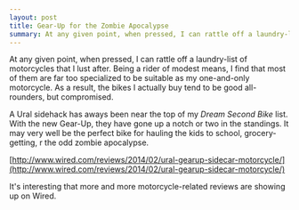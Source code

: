 ```yaml
---
layout: post
title: Gear-Up for the Zombie Apocalypse
summary: At any given point, when pressed, I can rattle off a laundry-list of motorcycles that I lust after.
---
```


At any given point, when pressed, I can rattle off a laundry-list of motorcycles that I lust after. Being a rider of
modest means, I find that most of them are far too specialized to be suitable as my one-and-only motorcycle. As a
result, the bikes I actually buy tend to be good all-rounders, but compromised.

A Ural sidehack has aways been near the top of my *Dream Second Bike* list. With the new Gear-Up, they have gone up a
notch or two in the standings. It may very well be the perfect bike for hauling the kids to school, grocery-getting,
r the odd zombie apocalypse.

[http://www.wired.com/reviews/2014/02/ural-gearup-sidecar-motorcycle/](http://www.wired.com/reviews/2014/02/ural-gearup-sidecar-motorcycle/)

It's interesting that more and more motorcycle-related reviews are showing up on Wired.